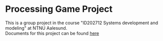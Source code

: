 # <b>Processing Game Project</b>
This is a group project in the course "ID202712 Systems development and modeling" at NTNU Aalesund.<br>
Documents for this project can be found <a href="https://drive.google.com/folderview?id=0Bx2Kmz6QDvgPTlNOaHVDMDhnUXc&usp=sharing" target="_blank">here</a>
